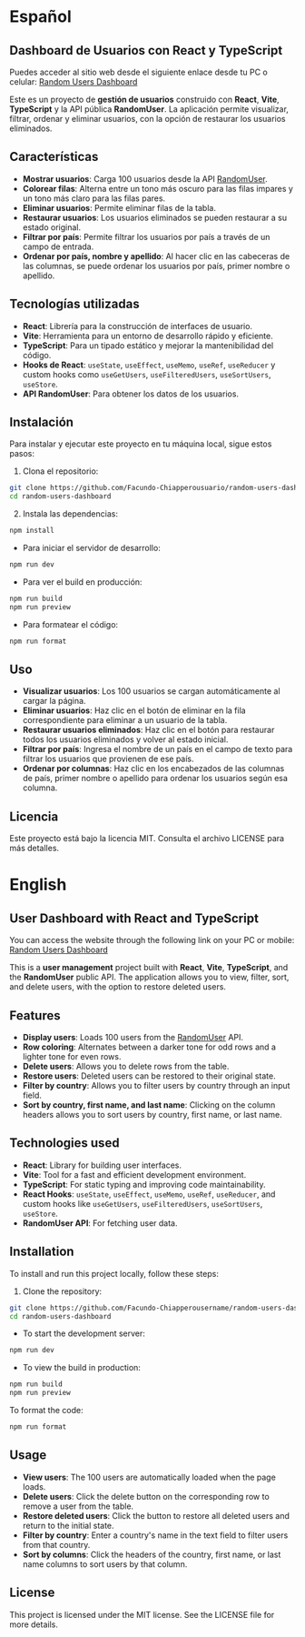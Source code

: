 # Español

## Dashboard de Usuarios con React y TypeScript

Puedes acceder al sitio web desde el siguiente enlace desde tu PC o celular: [Random Users Dashboard](https://random-users-dashboard.netlify.app/)

Este es un proyecto de **gestión de usuarios** construido con **React**, **Vite**, **TypeScript** y la API pública **RandomUser**. La aplicación permite visualizar, filtrar, ordenar y eliminar usuarios, con la opción de restaurar los usuarios eliminados.

## Características

- **Mostrar usuarios**: Carga 100 usuarios desde la API [RandomUser](https://randomuser.me/).
- **Colorear filas**: Alterna entre un tono más oscuro para las filas impares y un tono más claro para las filas pares.
- **Eliminar usuarios**: Permite eliminar filas de la tabla.
- **Restaurar usuarios**: Los usuarios eliminados se pueden restaurar a su estado original.
- **Filtrar por país**: Permite filtrar los usuarios por país a través de un campo de entrada.
- **Ordenar por país, nombre y apellido**: Al hacer clic en las cabeceras de las columnas, se puede ordenar los usuarios por país, primer nombre o apellido.

## Tecnologías utilizadas

- **React**: Librería para la construcción de interfaces de usuario.
- **Vite**: Herramienta para un entorno de desarrollo rápido y eficiente.
- **TypeScript**: Para un tipado estático y mejorar la mantenibilidad del código.
- **Hooks de React**: `useState`, `useEffect`, `useMemo`, `useRef`, `useReducer` y custom hooks como `useGetUsers`, `useFilteredUsers`, `useSortUsers`, `useStore`.
- **API RandomUser**: Para obtener los datos de los usuarios.

## Instalación

Para instalar y ejecutar este proyecto en tu máquina local, sigue estos pasos:

1. Clona el repositorio:

```bash
git clone https://github.com/Facundo-Chiapperousuario/random-users-dashboard.git
cd random-users-dashboard
```
2. Instala las dependencias:
```bash
npm install
```

- Para iniciar el servidor de desarrollo:
```bash
npm run dev
```

- Para ver el build en producción:
```bash
npm run build
npm run preview
```

- Para formatear el código:
```bash
npm run format
```

## Uso

- **Visualizar usuarios**: Los 100 usuarios se cargan automáticamente al cargar la página.
- **Eliminar usuarios**: Haz clic en el botón de eliminar en la fila correspondiente para eliminar a un usuario de la tabla.
- **Restaurar usuarios eliminados**: Haz clic en el botón para restaurar todos los usuarios eliminados y volver al estado inicial.
- **Filtrar por país**: Ingresa el nombre de un país en el campo de texto para filtrar los usuarios que provienen de ese país.
- **Ordenar por columnas**: Haz clic en los encabezados de las columnas de país, primer nombre o apellido para ordenar los usuarios según esa columna.

## Licencia

Este proyecto está bajo la licencia MIT. Consulta el archivo LICENSE para más detalles.


# English

## User Dashboard with React and TypeScript

You can access the website through the following link on your PC or mobile: [Random Users Dashboard](https://random-users-dashboard.netlify.app/)

This is a **user management** project built with **React**, **Vite**, **TypeScript**, and the **RandomUser** public API. The application allows you to view, filter, sort, and delete users, with the option to restore deleted users.

## Features

- **Display users**: Loads 100 users from the [RandomUser](https://randomuser.me/) API.
- **Row coloring**: Alternates between a darker tone for odd rows and a lighter tone for even rows.
- **Delete users**: Allows you to delete rows from the table.
- **Restore users**: Deleted users can be restored to their original state.
- **Filter by country**: Allows you to filter users by country through an input field.
- **Sort by country, first name, and last name**: Clicking on the column headers allows you to sort users by country, first name, or last name.

## Technologies used

- **React**: Library for building user interfaces.
- **Vite**: Tool for a fast and efficient development environment.
- **TypeScript**: For static typing and improving code maintainability.
- **React Hooks**: `useState`, `useEffect`, `useMemo`, `useRef`, `useReducer`, and custom hooks like `useGetUsers`, `useFilteredUsers`, `useSortUsers`, `useStore`.
- **RandomUser API**: For fetching user data.

## Installation

To install and run this project locally, follow these steps:

1. Clone the repository:

```bash
git clone https://github.com/Facundo-Chiapperousername/random-users-dashboard.git
cd random-users-dashboard
```

- To start the development server:
```bash
npm run dev
```

- To view the build in production:

```bash
npm run build
npm run preview
```

To format the code:

```bash
npm run format
```

## Usage

- **View users**: The 100 users are automatically loaded when the page loads.
- **Delete users**: Click the delete button on the corresponding row to remove a user from the table.
- **Restore deleted users**: Click the button to restore all deleted users and return to the initial state.
- **Filter by country**: Enter a country's name in the text field to filter users from that country.
- **Sort by columns**: Click the headers of the country, first name, or last name columns to sort users by that column.

## License

This project is licensed under the MIT license. See the LICENSE file for more details.

